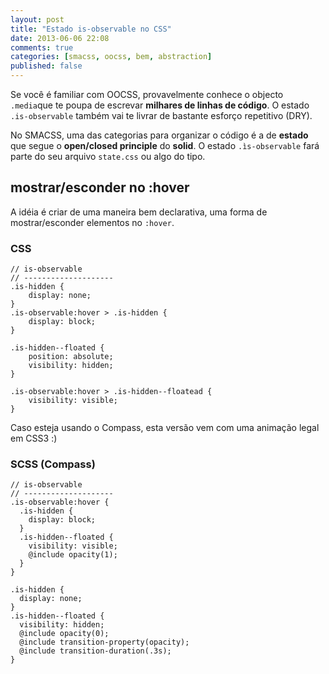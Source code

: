 ```yaml
---
layout: post
title: "Estado is-observable no CSS"
date: 2013-06-06 22:08
comments: true
categories: [smacss, oocss, bem, abstraction]
published: false
---
```


Se você é familiar com OOCSS, provavelmente conhece o objecto ```.media```que te poupa de escrevar **milhares de linhas de código**. O estado ```.is-observable``` também vai te livrar de bastante esforço repetitivo (DRY).

No SMACSS, uma das categorias para organizar o código é a de **estado** que segue o **open/closed principle** do **solid**. O estado ```.ìs-observable``` fará parte do seu arquivo ```state.css``` ou algo do tipo.

## mostrar/esconder no :hover

A idéia é criar de uma maneira bem declarativa, uma forma de mostrar/esconder elementos no ```:hover```.

### CSS
```
// is-observable
// --------------------
.is-hidden {
	display: none;
}
.is-observable:hover > .is-hidden {
	display: block;
}

.is-hidden--floated {
	position: absolute;
	visibility: hidden;
}

.is-observable:hover > .is-hidden--floatead {
	visibility: visible;
}
```

Caso esteja usando o Compass, esta versão vem com uma animação legal em CSS3 :)

### SCSS (Compass)

```
// is-observable
// --------------------
.is-observable:hover {
  .is-hidden {
    display: block;
  }
  .is-hidden--floated {
    visibility: visible;
    @include opacity(1);
  }
}

.is-hidden {
  display: none;
}
.is-hidden--floated {
  visibility: hidden;
  @include opacity(0);
  @include transition-property(opacity);
  @include transition-duration(.3s);
}
```


